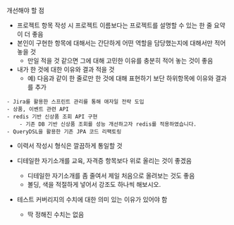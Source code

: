 개선해야 할 점
- 프로젝트 항목 작성 시 프로젝트 이름보다는 프로젝트를 설명할 수 있는 한 줄 요약이 더 좋음
- 본인이 구현한 항목에 대해서는 간단하게 어떤 역할을 담당했는지에 대해서만 적어놓을 것
	- 만일 적을 것 같으면 그에 대해 고민한 이유를 충분히 적어 놓는 것이 좋음
- 내가 한 것에 대한 이유와 결과 적을 것
	- 예) 다음과 같이 한 줄로만 한 것에 대해 표현하기 보단 하위항목에 이유와 결과를 추가
```
- Jira를 활용한 스프린트 관리를 통해 애자일 전략 도입
- 상품, 이벤트 관련 API
- redis 기반 신상품 조회 API 구현
    - 기존 DB 기반 신상품 조회를 성능 개선하고자 redis를 적용하였습니다.
- QueryDSL을 활용한 기존 JPA 코드 리팩토링
```

- 이력서 작성시 형식은 깔끔하게 통일할 것

- 디테일한 자기소개를 교육, 자격증 항목보다 위로 올리는 것이 좋겠음
	- 디테일한 자기소개를 좀 줄여서 제일 처음으로 올려보는 것도 좋음
	- 볼딩, 색을 적절하게 넣어서 강조도 하나씩 해보시오.

- 테스트 커버리지의 수치에 대한 의미 있는 이유가 있어야 함
	- 딱 정해진 수치는 없음